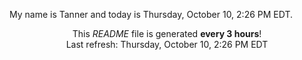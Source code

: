 My name is Tanner and today is Thursday, October 10, 2:26 PM EDT.

<p align="center">This <i>README</i> file is generated <b>every 3 hours</b>!</br>Last refresh: Thursday, October 10, 2:26 PM EDT<br /></p>
